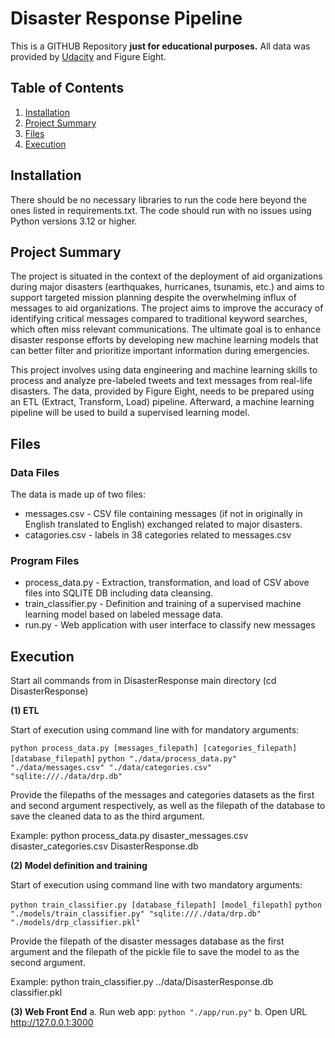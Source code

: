 # Disaster Response Pipeline

This is a GITHUB Repository **just for educational purposes.** All data was provided by [Udacity](https://www.udacity.com/dashboard) and Figure Eight.

## Table of Contents

1. [Installation](#installation)
2. [Project Summary](#summary)
3. [Files](#files)
4. [Execution](#execution)

## Installation <a name="installation"></a>

There should be no necessary libraries to run the code here beyond the ones listed in requirements.txt. The code should run with no issues using Python versions 3.12 or higher.

## Project Summary<a name="summary"></a>

The project is situated in the context of the deployment of aid organizations during major disasters (earthquakes, hurricanes, tsunamis, etc.) and aims to support targeted mission planning despite the overwhelming influx of messages to aid organizations.
The project aims to improve the accuracy of identifying critical messages compared to traditional keyword searches, which often miss relevant communications. The ultimate goal is to enhance disaster response efforts by developing new machine learning models that can better filter and prioritize important information during emergencies. 

This project involves using data engineering and machine learning skills to process and analyze pre-labeled tweets and text messages from real-life disasters. The data, provided by Figure Eight, needs to be prepared using an ETL (Extract, Transform, Load) pipeline. Afterward, a machine learning pipeline will be used to build a supervised learning model.

## Files <a name="files"></a>

### Data Files
The data is made up of two files:

* messages.csv - CSV file containing messages (if not in originally in English translated to English) exchanged related to major disasters.
* catagories.csv - labels in 38 categories related to messages.csv

### Program Files
* process_data.py - Extraction, transformation, and load of CSV above files into SQLITE DB including data cleansing.
* train_classifier.py - Definition and training of a supervised machine learning model based on labeled message data.
* run.py - Web application with user interface to classify new messages 

## Execution <a name="execution"></a>

Start all commands from in DisasterResponse main directory (cd DisasterResponse)

**(1) ETL**

Start of execution using command line with for mandatory arguments:

`python process_data.py [messages_filepath] [categories_filepath] [database_filepath]`
`python "./data/process_data.py" "./data/messages.csv" "./data/categories.csv" "sqlite:///./data/drp.db"`

Provide the filepaths of the messages and categories datasets as the first and second argument respectively, as well as the filepath of the database to save the cleaned data to as the third argument. 

Example: python process_data.py disaster_messages.csv disaster_categories.csv DisasterResponse.db

**(2) Model definition and training**

Start of execution using command line with two mandatory arguments:

`python train_classifier.py [database_filepath] [model_filepath]`
`python "./models/train_classifier.py" "sqlite:///./data/drp.db" "./models/drp_classifier.pkl"`

Provide the filepath of the disaster messages database as the first argument and the filepath of the pickle  file to save the model to as the second argument. 

Example: python train_classifier.py ../data/DisasterResponse.db classifier.pkl

**(3) Web Front End**
a. Run web app: `python "./app/run.py"`
b. Open URL http://127.0.0.1:3000
